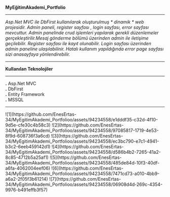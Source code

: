 **MyEğitimAkademi_Portfolio**<hr>
*Asp.Net MVC ile DbFirst kullanılarak oluşturulmuş * dinamik * web projesidir. Admin paneli, register sayfası , login sayfası, error sayfası mevcuttur. Admin panelinde crud işlemleri yapılarak gerekli düzenlemeler gerçekleştirilir.Mesaj gönderme bölümü üzerinden admin ile iletişime geçilebilir. Register sayfası ile kayıt olunabilir. Login sayfası üzerinden admin paneline ulaşılabilinir. Hatalı kullanım yapıldığında error page sayfası sizi anasayfaya yönlendirebilir.*<hr>
**Kullanılan Teknolojiler**<hr>
**.** Asp.Net MVC <br>
**.** DbFirst <br>
**.** Entity Framework <br>
**.** MSSQL <br>
<hr>
![1](https://github.com/EnesErtas-34/MyEgitimAkademi_Portfolioo/assets/94234558/e1dddf35-c32d-4f10-9d5e-cfe30c4b58c3)
![2](https://github.com/EnesErtas-34/MyEgitimAkademi_Portfolioo/assets/94234558/97085817-1719-4e53-8f9d-608736f3a6cd)
![3](https://github.com/EnesErtas-34/MyEgitimAkademi_Portfolioo/assets/94234558/ec3bc790-e7c1-4941-b3c2-6eeb459142d1)
![4](https://github.com/EnesErtas-34/MyEgitimAkademi_Portfolioo/assets/94234558/d586b4b2-7265-41a2-8c85-4712b5a25af1)
![5](https://github.com/EnesErtas-34/MyEgitimAkademi_Portfolioo/assets/94234558/485de84d-10f3-40df-a6fa-4062004eef06)
![6](https://github.com/EnesErtas-34/MyEgitimAkademi_Portfolioo/assets/94234558/7471cd73-a010-4bb9-a6a2-2f05f3b61214)
![7](https://github.com/EnesErtas-34/MyEgitimAkademi_Portfolioo/assets/94234558/06908d4d-269c-4354-9976-b491effb3f57)
